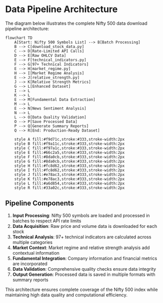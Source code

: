 # Data Pipeline Architecture

The diagram below illustrates the complete Nifty 500 data download pipeline architecture:

```mermaid
flowchart TD
    A[Start: Nifty 500 Symbols List] --> B[Batch Processing]
    B --> C[download_stock_data.py]
    C --> D[Rate-Limited API Calls]
    D --> E[Raw OHLCV Data]
    E --> F[technical_indicators.py]
    F --> G[97+ Technical Indicators]
    E --> H[market_regime.py]
    H --> I[Market Regime Analysis]
    E --> J[relative_strength.py]
    J --> K[Relative Strength Metrics]
    G --> L[Enhanced Dataset]
    I --> L
    K --> L
    E --> M[Fundamental Data Extraction]
    M --> L
    E --> N[News Sentiment Analysis]
    N --> L
    L --> O[Data Quality Validation]
    O --> P[Save Processed Data]
    P --> Q[Generate Summary Reports]
    Q --> R[End: Production-Ready Dataset]

    style A fill:#f9d71c,stroke:#333,stroke-width:2px
    style B fill:#f9a11c,stroke:#333,stroke-width:2px
    style C fill:#f97a1c,stroke:#333,stroke-width:2px
    style E fill:#66c2a5,stroke:#333,stroke-width:2px
    style F fill:#8da0cb,stroke:#333,stroke-width:2px
    style G fill:#8da0cb,stroke:#333,stroke-width:2px
    style H fill:#fc8d62,stroke:#333,stroke-width:2px
    style I fill:#fc8d62,stroke:#333,stroke-width:2px
    style J fill:#e78ac3,stroke:#333,stroke-width:2px
    style K fill:#e78ac3,stroke:#333,stroke-width:2px
    style L fill:#a6d854,stroke:#333,stroke-width:2px
    style R fill:#33a02c,stroke:#333,stroke-width:2px
```

## Pipeline Components

1. **Input Processing**: Nifty 500 symbols are loaded and processed in batches to respect API rate limits
2. **Data Acquisition**: Raw price and volume data is downloaded for each stock
3. **Technical Analysis**: 97+ technical indicators are calculated across multiple categories
4. **Market Context**: Market regime and relative strength analysis add contextual information
5. **Fundamental Integration**: Company information and financial metrics are incorporated
6. **Data Validation**: Comprehensive quality checks ensure data integrity
7. **Output Generation**: Processed data is saved in multiple formats with summary reports

This architecture ensures complete coverage of the Nifty 500 index while maintaining high data quality and computational efficiency.
